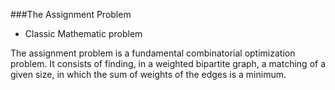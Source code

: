 ###The Assignment Problem
- Classic Mathematic problem

The assignment problem is a fundamental combinatorial optimization problem. It consists of finding, in a weighted bipartite graph, a matching of a given size, in which the sum of weights of the edges is a minimum.

